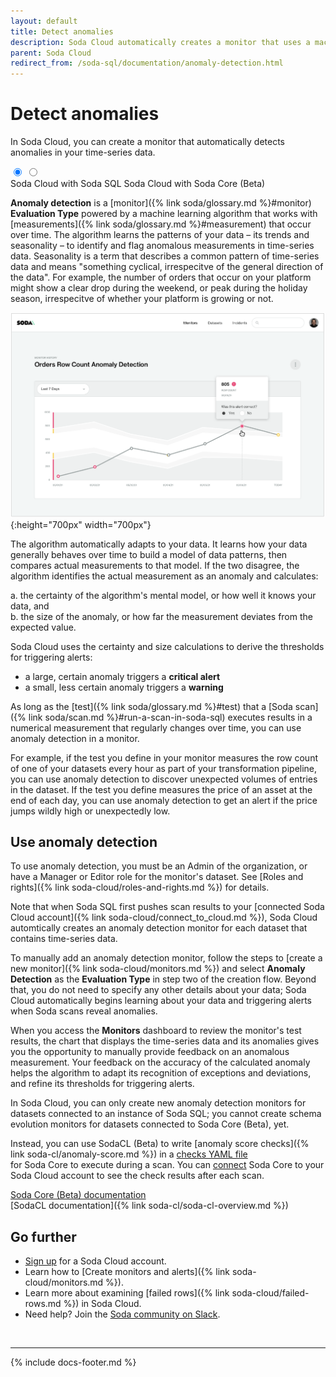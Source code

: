 ```yaml
---
layout: default
title: Detect anomalies
description: Soda Cloud automatically creates a monitor that uses a machine learning algorithm to detect anomalies in your time-series data.
parent: Soda Cloud
redirect_from: /soda-sql/documentation/anomaly-detection.html
---
```


# Detect anomalies

In Soda Cloud, you can create a monitor that automatically detects anomalies in your time-series data. 

<div class="warpper">
  <input class="radio" id="one" name="group" type="radio" checked>
  <input class="radio" id="two" name="group" type="radio">
  <div class="tabs">
  <label class="tab" id="one-tab" for="one">Soda Cloud with Soda SQL</label>
  <label class="tab" id="two-tab" for="two">Soda Cloud with Soda Core (Beta)</label>
    </div>
  <div class="panels">
  <div class="panel" id="one-panel" markdown="1">

**Anomaly detection** is a [monitor]({% link soda/glossary.md %}#monitor) **Evaluation Type** powered by a machine learning algorithm that works with [measurements]({% link soda/glossary.md %}#measurement) that occur over time. The algorithm learns the patterns of your data – its trends and seasonality – to identify and flag anomalous measurements in time-series data. Seasonality is a term that describes a common pattern of time-series data and means "something cyclical, irrespecitve of the general direction of the data". For example, the number of orders that occur on your platform might show a clear drop during the weekend, or peak during the holiday season, irrespecitve of whether your platform is growing or not.

![anomaly-detection](/assets/images/anomaly-detection.png){:height="700px" width="700px"}

The algorithm automatically adapts to your data. It learns how your data generally behaves over time to build a model of data patterns, then compares actual measurements to that model. If the two disagree, the algorithm identifies the actual measurement as an anomaly and calculates:<br />

a. the certainty of the algorithm's mental model, or how well it knows your data, and <br />
b. the size of the anomaly, or how far the measurement deviates from the expected value.

Soda Cloud uses the certainty and size calculations to derive the thresholds for triggering alerts: 
* a large, certain anomaly triggers a **critical alert** 
* a small, less certain anomaly triggers a **warning**

As long as the [test]({% link soda/glossary.md %}#test) that a [Soda scan]({% link soda/scan.md %}#run-a-scan-in-soda-sql) executes results in a numerical measurement that regularly changes over time, you can use anomaly detection in a monitor. 

For example, if the test you define in your monitor measures the row count of one of your datasets every hour as part of your transformation pipeline, you can use anomaly detection to discover unexpected volumes of entries in the dataset. If the test you define measures the price of an asset at the end of each day, you can use anomaly detection to get an alert if the price jumps wildly high or unexpectedly low. 

## Use anomaly detection

To use anomaly detection, you must be an Admin of the organization, or have a Manager or Editor role for the monitor's dataset. See [Roles and rights]({% link soda-cloud/roles-and-rights.md %}) for details.

Note that when Soda SQL first pushes scan results to your [connected Soda Cloud account]({% link soda-cloud/connect_to_cloud.md %}), Soda Cloud automtically creates an anomaly detection monitor for each dataset that contains time-series data. 

To manually add an anomaly detection monitor, follow the steps to [create a new monitor]({% link soda-cloud/monitors.md %}) and select **Anomaly Detection** as the **Evaluation Type** in step two of the creation flow. Beyond that, you do not need to specify any other details about your data; Soda Cloud automatically begins learning about your data and triggering alerts when Soda scans reveal anomalies.

When you access the **Monitors** dashboard to review the monitor's test results, the chart that displays the time-series data and its anomalies gives you the opportunity to manually provide feedback on an anomalous measurement. Your feedback on the accuracy of the calculated anomaly helps the algorithm to adapt its recognition of exceptions and deviations, and refine its thresholds for triggering alerts.

<!--
## Machine learning details

Currently, Soda's time-series anomaly detection uses the <a href=""https://facebook.github.io/prophet/docs/quick_start.html target="_blank"> Facebook Prophet Python library</a> to learn about time-series data with strong seasonality patterns. Prophet learns and predicts the shape of the data and outputs confidence-bounds between which it thinks 99% of the data should fall.
-->


  </div>
  <div class="panel" id="two-panel" markdown="1">

In Soda Cloud, you can only create new anomaly detection monitors for datasets connected to an instance of Soda SQL; you cannot create schema evolution monitors for datasets connected to Soda Core (Beta), yet. 

Instead, you can use SodaCL (Beta) to write [anomaly score checks]({% link soda-cl/anomaly-score.md %}) in a <a href="https://docs.soda.io/soda-core/first-scan.html#the-checks-yaml-file" target="_blank">checks YAML file</a><br /> for Soda Core to execute during a scan. You can <a href="https://docs.soda.io/soda-core/configure.html#connect-soda-core-to-soda-cloud" target="_blank">connect</a> Soda Core to your Soda Cloud account to see the check results after each scan. 

<a href="https://docs.soda.io/soda-core/overview.html" target="_blank">Soda Core (Beta) documentation</a><br />
[SodaCL documentation]({% link soda-cl/soda-cl-overview.md %})

  </div>
  </div>
</div>

## Go further

- <a href="https://cloud.soda.io/signup" target="_blank"> Sign up</a> for a Soda Cloud account.
- Learn how to [Create monitors and alerts]({% link soda-cloud/monitors.md %}).
- Learn more about examining [failed rows]({% link soda-cloud/failed-rows.md %}) in Soda Cloud.
- Need help? Join the <a href="http://community.soda.io/slack" target="_blank"> Soda community on Slack</a>.

<br />

---
{% include docs-footer.md %}